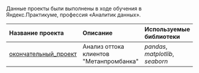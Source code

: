 Данные проекты были выполнены в ходе обучения в Яндекс.Практикуме, профессия «Аналитик данных».

| Название проекта | Описание | Используемые библиотеки|
| :---------------------- | :---------------------- | :--------------------|
|  [окончательный_проект](окончательный_проект) | Анализ оттока клиентов "Метанпромбанка"| *pandas*, *matplotlib*, *seaborn* |

